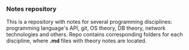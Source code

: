 ### Notes repository
This is a repository with notes for several programming disciplines: programming language's API, git, OS theory, DB theory, network technologies and others.
Repo contains corresponding folders for each discipline, where **.md** files with theory notes are located.
